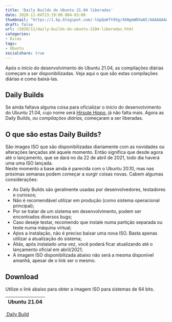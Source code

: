 ```yaml
---
title: 'Daily Builds do Ubuntu 21.04 liberadas'
date: 2020-11-04T23:19:00.004-03:00
thumbnail: "https://1.bp.blogspot.com/-lGpQaKft95g/X6NgmW0XwWI/AAAAAAAAQx0/BnhVbPwoH_0f8P2ehBm-sU9-kPjgxlFsACNcBGAsYHQ/s0/Daily-Builds.png"
draft: false
url: /2020/11/daily-builds-do-ubuntu-2104-liberadas.html
categories:
- Dicas
tags: 
- Ubuntu
socialshare: true
---
```


Após o início do desenvolvimento do Ubuntu 21.04, as compilações diárias começam a ser disponibilizadas. Veja aqui o que são estas compilações diárias e como baixá-las.

<!--more-->


## Daily Builds

  
Se ainda faltava alguma coisa para oficializar o início do desenvolvimento do Ubuntu 21.04, cujo nome será [Hirsute Hippo](https://info.wsouza.com.br/2020/10/ubuntu2104-nome-revelado-e-desenvolvimento-iniciado.html), já não falta mais. Agora as Daily Builds, _ou compilações diárias_, começaram a ser liberadas.  
  

## O que são estas Daily Builds?

  
São images ISO que são disponibilizadas diariamente com as novidades ou alterações lançadas até aquele momento. Então significa que desde agora até o lançamento, que se dará no da 22 de abril de 2021, todo dia haverá uma uma ISO lançada.  
Neste momento a base ainda é parecida com o Ubuntu 20.10, mas nas próximas semanas podem começar a surgir coisas novas. Cabem algumas considerações:

*   As Daily Builds são geralmente usadas por desenvolvedores, testadores e curiosos;
*   Não é recomendável utilizar em produção (como sistema operacional principal);
*   Por se tratar de um sistema em desenvolvimento, podem ser encontrados diversos bugs;
*   Caso deseje testar, recomendo que instale numa partição separada ou teste numa máquina virtual;
*   Aṕos a instalação, não é preciso baixar uma nova ISO. Basta apenas utilizar a atualização do sistema;
*   Aliás, após instalado uma vez, você poderá ficar atualizando até o lançamento oficial em abril/2021;
*   A imagem ISO disponibilizada abaixo não será a mesma disponível amanhã, apesar de o link ser o mesmo.

  

## Download

  
Utilize o link abaixo para obter a imagem ISO para sistemas de 64 bits.  
  
Ubuntu 21.04 |
:------: |
[ Daily Build](http://cdimage.ubuntu.com/daily-live/pending/hirsute-desktop-amd64.iso)


